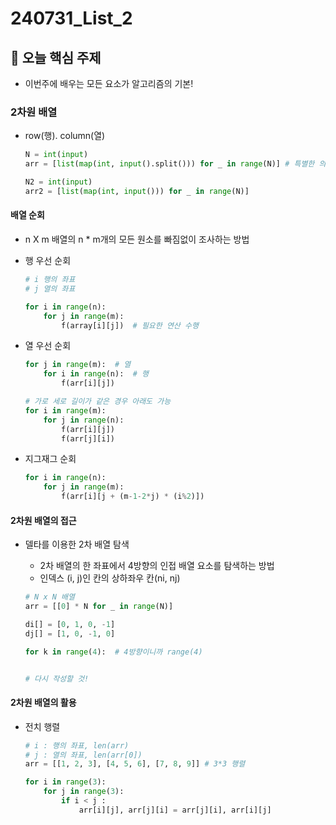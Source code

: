 # 240731_List_2

## 📌 오늘 핵심 주제
- 이번주에 배우는 모든 요소가 알고리즘의 기본!

### 2차원 배열

- row(행). column(열)

    ```python
    N = int(input)
    arr = [list(map(int, input().split())) for _ in range(N)] # 특별한 의미 없이 단순 반복할 때는 _ 사용하기도 함

    N2 = int(input)
    arr2 = [list(map(int, input())) for _ in range(N)]
    ```

#### 배열 순회
- n X m 배열의 n * m개의 모든 원소를 빠짐없이 조사하는 방법

- 행 우선 순회
    ```python
    # i 행의 좌표
    # j 열의 좌표

    for i in range(n):
        for j in range(m):
            f(array[i][j])  # 필요한 연산 수행
    ```
- 열 우선 순회
    ```python
    for j in range(m):  # 열
        for i in range(n):  # 행
            f(arr[i][j])

    # 가로 세로 길이가 같은 경우 아래도 가능
    for i in range(m):
        for j in range(n):
            f(arr[i][j])
            f(arr[j][i])
    ```

- 지그재그 순회
    ```python
    for i in range(n):
        for j in range(m):
            f(arr[i][j + (m-1-2*j) * (i%2)])
    ```

#### 2차원 배열의 접근
- 델타를 이용한 2차 배열 탐색
    - 2차 배열의 한 좌표에서 4방향의 인접 배열 요소를 탐색하는 방법
    - 인덱스 (i, j)인 칸의 상하좌우 칸(ni, nj)

    ```python
    # N x N 배열
    arr = [[0] * N for _ in range(N)]

    di[] = [0, 1, 0, -1]
    dj[] = [1, 0, -1, 0]

    for k in range(4):  # 4방향이니까 range(4)


    # 다시 작성할 것!
    ```

#### 2차원 배열의 활용
- 전치 행렬
    ```python
    # i : 행의 좌표, len(arr)
    # j : 열의 좌표, len(arr[0])
    arr = [[1, 2, 3], [4, 5, 6], [7, 8, 9]] # 3*3 행렬

    for i in range(3):
        for j in range(3):
            if i < j :
                arr[i][j], arr[j][i] = arr[j][i], arr[i][j]
    ```

